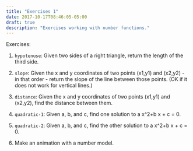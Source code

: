 ```yaml
---
title: "Exercises 1"
date: 2017-10-17T08:46:05-05:00
draft: true
description: "Exercises working with number functions."
---
```


Exercises:

1. `hypotenuse`: Given two sides of a right triangle, return the length of the third side. 

2. `slope`: Given the x and y coordinates of two points (x1,y1) and (x2,y2) - in that order - return the slope of the line between those points. (OK if it does not work for vertical lines.)

3. `distance`: Given the x and y coordinates of two points (x1,y1) and (x2,y2), find the distance between them.

4. `quadratic-1`: Given a, b, and c, find one solution to a x^2+b x + c = 0.

5. `quadratic-2`: Given a, b, and c, find the other solution to a x^2+b x + c = 0.

6. Make an animation with a number model. 

